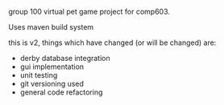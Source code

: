 group 100 virtual pet game project for comp603.

Uses maven build system

this is v2, things which have changed (or will be changed) are:
- derby database integration
- gui implementation
- unit testing
- git versioning used
- general code refactoring
